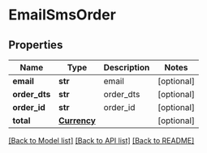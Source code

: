 # EmailSmsOrder

## Properties
Name | Type | Description | Notes
------------ | ------------- | ------------- | -------------
**email** | **str** | email | [optional] 
**order_dts** | **str** | order_dts | [optional] 
**order_id** | **str** | order_id | [optional] 
**total** | [**Currency**](Currency.md) |  | [optional] 

[[Back to Model list]](../README.md#documentation-for-models) [[Back to API list]](../README.md#documentation-for-api-endpoints) [[Back to README]](../README.md)


